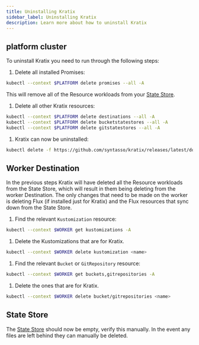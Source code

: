 ```yaml
---
title: Uninstalling Kratix
sidebar_label: Uninstalling Kratix
description: Learn more about how to uninstall Kratix
---
```


## platform cluster
To uninstall Kratix you need to run through the following steps:
1. Delete all installed Promises:
  ```bash
  kubectl --context $PLATFORM delete promises --all -A
  ```
  This will remove all of the Resource workloads from your [State Store](./statestore/intro).
1. Delete all other Kratix resources:
  ```bash
  kubectl --context $PLATFORM delete destinations --all -A
  kubectl --context $PLATFORM delete bucketstatestores --all -A
  kubectl --context $PLATFORM delete gitstatestores --all -A
  ```
1. Kratix can now be uninstalled:
  ```bash
  kubectl delete -f https://github.com/syntasso/kratix/releases/latest/download/kratix.yaml
  ```

## Worker Destination
In the previous steps Kratix will have deleted all the Resource workloads from the State Store,
which will result in them being deleting from the worker Destination. The only changes
that need to be made on the worker is deleting Flux (if installed just for Kratix)
and the Flux resources that sync down from the State Store.

1. Find the relevant `Kustomization` resource:
  ```bash
  kubectl --context $WORKER get kustomizations -A
  ```
1. Delete the Kustomizations that are for Kratix.
  ```bash
  kubectl --context $WORKER delete kustomization <name>
  ```
1. Find the relevant `Bucket` or `GitRepository` resource:
  ```bash
  kubectl --context $WORKER get buckets,gitrepositories -A
  ```
1. Delete the ones that are for Kratix.
  ```bash
  kubectl --context $WORKER delete bucket/gitrepositories <name>
  ```

## State Store
The [State Store](./statestore/intro) should now be empty, verify
this manually. In the event any files are left behind they can manually be deleted.
